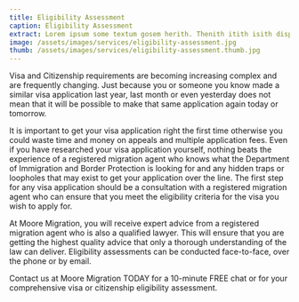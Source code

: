 ```yaml
---
title: Eligibility Assessment
caption: Eligibility Assessment
extract: Lorem ipsum some textum gosem herith. Thenith itith isith displayeth henceforeth.
image: /assets/images/services/eligibility-assessment.jpg
thumb: /assets/images/services/eligibility-assessment.thumb.jpg
---
```

Visa and Citizenship requirements are becoming increasing complex and are frequently changing. Just because you or someone you know made a similar visa application last year, last month or even yesterday does not mean that it will be possible to make that same application again today or tomorrow.

It is important to get your visa application right the first time otherwise you could waste time and money on appeals and multiple application fees. Even if you have researched your visa application yourself, nothing beats the experience of a registered migration agent who knows what the Department of Immigration and Border Protection is looking for and any hidden traps or loopholes that may exist to get your application over the line.
The first step for any visa application should be a consultation with a registered migration agent who can ensure that you meet the eligibility criteria for the visa you wish to apply for. 

At Moore Migration, you will receive expert advice from a registered migration agent who is also a qualified lawyer. This will ensure that you are getting the highest quality advice that only a thorough understanding of the law can deliver. 
Eligibility assessments can be conducted face-to-face, over the phone or by email.

Contact us at Moore Migration TODAY for a 10-minute FREE chat or for your comprehensive visa or citizenship eligibility assessment.
